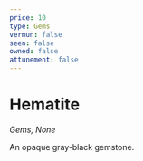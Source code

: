 ```yaml
---
price: 10
type: Gems
vermun: false
seen: false
owned: false
attunement: false
---
```

# Hematite

*Gems, None*

An opaque gray-black gemstone.